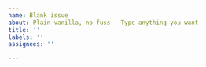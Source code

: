 ```yaml
---
name: Blank issue
about: Plain vanilla, no fuss - Type anything you want
title: ''
labels: ''
assignees: ''

---
```



